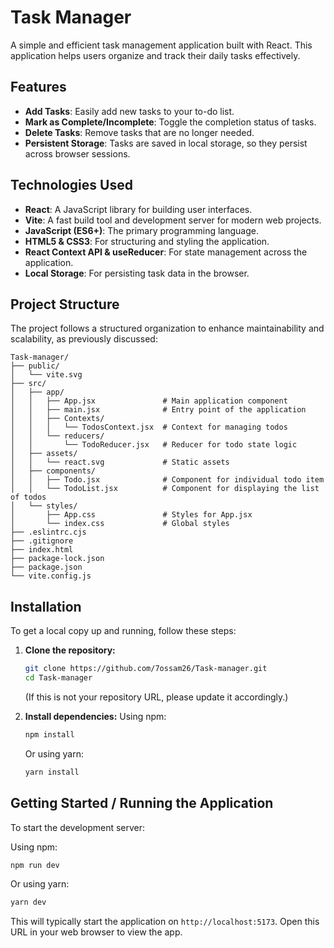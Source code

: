 # Task Manager

A simple and efficient task management application built with React. This application helps users organize and track their daily tasks effectively.

## Features

*   **Add Tasks**: Easily add new tasks to your to-do list.
*   **Mark as Complete/Incomplete**: Toggle the completion status of tasks.
*   **Delete Tasks**: Remove tasks that are no longer needed.
*   **Persistent Storage**: Tasks are saved in local storage, so they persist across browser sessions.

## Technologies Used

*   **React**: A JavaScript library for building user interfaces.
*   **Vite**: A fast build tool and development server for modern web projects.
*   **JavaScript (ES6+)**: The primary programming language.
*   **HTML5 & CSS3**: For structuring and styling the application.
*   **React Context API & useReducer**: For state management across the application.
*   **Local Storage**: For persisting task data in the browser.

## Project Structure

The project follows a structured organization to enhance maintainability and scalability, as previously discussed:

```
Task-manager/
├── public/
│   └── vite.svg
├── src/
│   ├── app/
│   │   ├── App.jsx               # Main application component
│   │   ├── main.jsx              # Entry point of the application
│   │   ├── Contexts/
│   │   │   └── TodosContext.jsx  # Context for managing todos
│   │   └── reducers/
│   │       └── TodoReducer.jsx   # Reducer for todo state logic
│   ├── assets/
│   │   └── react.svg             # Static assets
│   ├── components/
│   │   ├── Todo.jsx              # Component for individual todo item
│   │   └── TodoList.jsx          # Component for displaying the list of todos
│   └── styles/
│       ├── App.css               # Styles for App.jsx
│       └── index.css             # Global styles
├── .eslintrc.cjs
├── .gitignore
├── index.html
├── package-lock.json
├── package.json
└── vite.config.js
```

## Installation

To get a local copy up and running, follow these steps:

1.  **Clone the repository:**
    ```sh
    git clone https://github.com/7ossam26/Task-manager.git 
    cd Task-manager
    ```
    (If this is not your repository URL, please update it accordingly.)

2.  **Install dependencies:**
    Using npm:
    ```sh
    npm install
    ```
    Or using yarn:
    ```sh
    yarn install
    ```

## Getting Started / Running the Application

To start the development server:

Using npm:
```sh
npm run dev
```
Or using yarn:
```sh
yarn dev
```

This will typically start the application on `http://localhost:5173`. Open this URL in your web browser to view the app.
